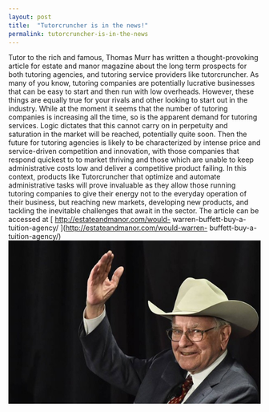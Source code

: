 ```yaml
---
layout: post
title:  "Tutorcruncher is in the news!"
permalink: tutorcruncher-is-in-the-news
---
```

Tutor to the rich and famous, Thomas Murr has written a thought-provoking
article for estate and manor magazine about the long term prospects for both
tutoring agencies, and tutoring service providers like tutorcruncher. As many
of you know, tutoring companies are potentially lucrative businesses that can
be easy to start and then run with low overheads. However, these things are
equally true for your rivals and other looking to start out in the industry.
While at the moment it seems that the number of tutoring companies is
increasing all the time, so is the apparent demand for tutoring services.
Logic dictates that this cannot carry on in perpetuity and saturation in the
market will be reached, potentially quite soon. Then the future for tutoring
agencies is likely to be characterized by intense price and service-driven
competition and innovation, with those companies that respond quickest to to
market thriving and those which are unable to keep administrative costs low
and deliver a competitive product failing. In this context, products like
Tutorcruncher that optimize and automate administrative tasks will prove
invaluable as they allow those running tutoring companies to give their energy
not to the everyday operation of their business, but reaching new markets,
developing new products, and tackling the inevitable challenges that await in
the sector. The article can be accessed at [ http://estateandmanor.com/would-
warren-buffett-buy-a-tuition-agency/ ](http://estateandmanor.com/would-warren-
buffett-buy-a-tuition-agency/)
![warrenbuffett-620x400](/img/blogs/warrenbuffett-620x400.jpg)
